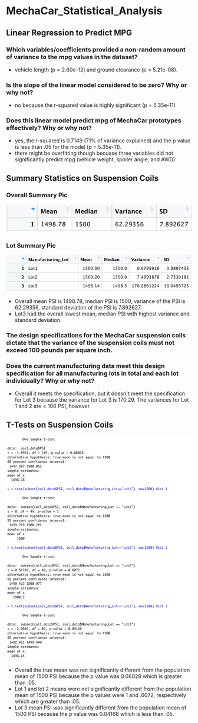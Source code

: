 # MechaCar_Statistical_Analysis
## Linear Regression to Predict MPG
### Which variables/coefficients provided a non-random amount of variance to the mpg values in the dataset?
- vehicle length (p = 2.60e-12) and ground clearance (p = 5.21e-08).

### Is the slope of the linear model considered to be zero? Why or why not?
- no because the r-squared value is highly significant (p = 5.35e-11)

### Does this linear model predict mpg of MechaCar prototypes effectively? Why or why not?
- yes, the r-squared is 0.7149 (71% of variance explained) and the p value is less than .05 for the model (p = 5.35e-11).
- there might be overfitting though becuase three variables did not significantly predict mpg (vehicle weight, spoiler angle, and AWD)

## Summary Statistics on Suspension Coils
### Overall Summary Pic

![Overall Summary](OverallSummary.png)

### Lot Summary Pic
![Lot Summary](Lot_Summary.png)


- Overall mean PSI is 1498.78, median PSI is 1500, variance of the PSI is 62.29356, standard deviation of the PSI is 7.892627.
- Lot3 had the overall lowest mean, median PSI with highest variance and standard deviation. 

### The design specifications for the MechaCar suspension coils dictate that the variance of the suspension coils must not exceed 100 pounds per square inch.
### Does the current manufacturing data meet this design specification for all manufacturing lots in total and each lot individually? Why or why not?
- Overall it meets the specification, but it doesn't meet the specification for Lot 3 because the variance for Lot 3 is 170.29. The variances for Lot 1 and 2 are < 100 PSI, however.

## T-Tests on Suspension Coils 
![T tests](Ttests.png)

- Overall the true mean was not significantly different from the population mean of 1500 PSI because the p value was 0.06028 which is greater than .05.
- Lot 1 and lot 2 means were not significantly different from the population mean of 1500 PSI because the p values were 1 and .6072, respectively which are greater than .05.
- Lot 3 mean PSI was significantly different from the population mean of 1500 PSI because the p value was 0.04168 which is less than .05.
 
